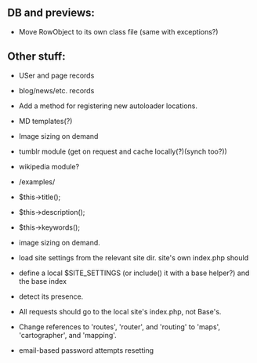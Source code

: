 
## DB and previews:

* Move RowObject to its own class file (same with exceptions?)

## Other stuff:

* USer and page records
* blog/news/etc. records
* Add a method for registering new autoloader locations.
 
* MD templates(?)
* Image sizing on demand
* tumblr module (get on request and cache locally(?)(synch too?))
* wikipedia module?

* /examples/
* $this->title();
* $this->description();
* $this->keywords();

* image sizing on demand.
 
 
* load site settings from the relevant site dir. site's own index.php should
* define a local $SITE_SETTINGS (or include() it with a base helper?) and the base index
* detect its presence.
 
* All requests should go to the local site's index.php, not Base's.

* Change references to 'routes', 'router', and 'routing' to 'maps', 'cartographer', and 'mapping'.

* email-based password attempts resetting
